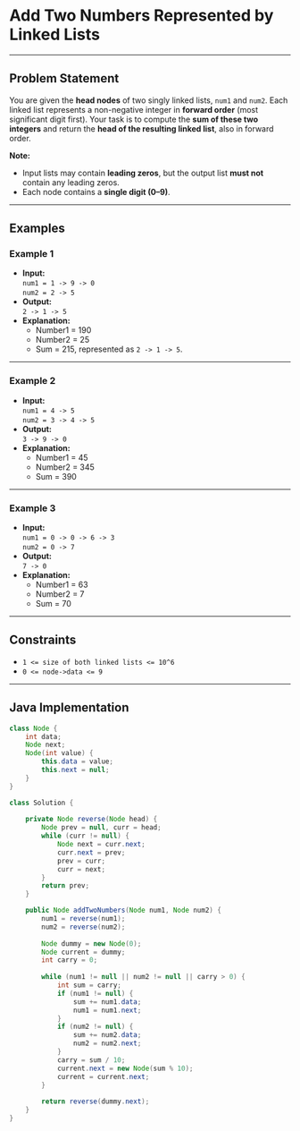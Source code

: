 # Add Two Numbers Represented by Linked Lists

---

## Problem Statement

You are given the **head nodes** of two singly linked lists, `num1` and `num2`. Each linked list represents a non-negative integer in **forward order** (most significant digit first). Your task is to compute the **sum of these two integers** and return the **head of the resulting linked list**, also in forward order.

**Note:**  
- Input lists may contain **leading zeros**, but the output list **must not** contain any leading zeros.
- Each node contains a **single digit (0–9)**.

---

## Examples

### Example 1

- **Input:**  
  `num1 = 1 -> 9 -> 0`  
  `num2 = 2 -> 5`  
- **Output:**  
  `2 -> 1 -> 5`  
- **Explanation:**  
  - Number1 = 190  
  - Number2 = 25  
  - Sum = 215, represented as `2 -> 1 -> 5`.

---

### Example 2

- **Input:**  
  `num1 = 4 -> 5`  
  `num2 = 3 -> 4 -> 5`  
- **Output:**  
  `3 -> 9 -> 0`  
- **Explanation:**  
  - Number1 = 45  
  - Number2 = 345  
  - Sum = 390

---

### Example 3

- **Input:**  
  `num1 = 0 -> 0 -> 6 -> 3`  
  `num2 = 0 -> 7`  
- **Output:**  
  `7 -> 0`  
- **Explanation:**  
  - Number1 = 63  
  - Number2 = 7  
  - Sum = 70

---

## Constraints

- `1 <= size of both linked lists <= 10^6`
- `0 <= node->data <= 9`

---

## Java Implementation

```java
class Node {
    int data;
    Node next;
    Node(int value) {
        this.data = value;
        this.next = null;
    }
}

class Solution {
    
    private Node reverse(Node head) {
        Node prev = null, curr = head;
        while (curr != null) {
            Node next = curr.next;
            curr.next = prev;
            prev = curr;
            curr = next;
        }
        return prev;
    }

    public Node addTwoNumbers(Node num1, Node num2) {
        num1 = reverse(num1);
        num2 = reverse(num2);
        
        Node dummy = new Node(0);
        Node current = dummy;
        int carry = 0;
        
        while (num1 != null || num2 != null || carry > 0) {
            int sum = carry;
            if (num1 != null) {
                sum += num1.data;
                num1 = num1.next;
            }
            if (num2 != null) {
                sum += num2.data;
                num2 = num2.next;
            }
            carry = sum / 10;
            current.next = new Node(sum % 10);
            current = current.next;
        }
        
        return reverse(dummy.next);
    }
}
